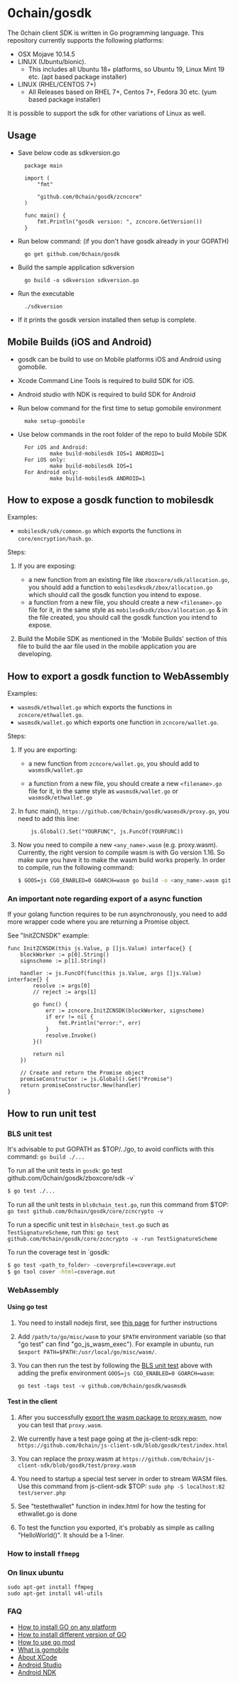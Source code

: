 # 0chain/gosdk
The 0chain client SDK is written in Go programming language.
This repository currently supports the following platforms:
- OSX Mojave 10.14.5
- LINUX (Ubuntu/bionic).
  - This includes all Ubuntu 18+ platforms, so Ubuntu 19, Linux Mint 19 etc. (apt based package installer)
- LINUX (RHEL/CENTOS 7+)
  - All Releases based on RHEL 7+, Centos 7+, Fedora 30 etc. (yum based package installer)

It is possible to support the sdk for other variations of Linux as well.

## Usage
- Save below code as sdkversion.go

        package main

        import (
            "fmt"

            "github.com/0chain/gosdk/zcncore"
        )

        func main() {
            fmt.Println("gosdk version: ", zcncore.GetVersion())
        }

- Run below command: (if you don't have gosdk already in your GOPATH)

        go get github.com/0chain/gosdk
- Build the sample application sdkversion

        go build -o sdkversion sdkversion.go
- Run the executable

        ./sdkversion
- If it prints the gosdk version installed then setup is complete.


## Mobile Builds (iOS and Android) ##
- gosdk can be build to use on Mobile platforms iOS and Android using gomobile.
- Xcode Command Line Tools is required to build SDK for iOS.
- Android studio with NDK is required to build SDK for Android
- Run below command for the first time to setup gomobile environment

        make setup-gomobile

- Use below commands in the root folder of the repo to build Mobile SDK

        For iOS and Android:
                make build-mobilesdk IOS=1 ANDROID=1
        For iOS only:
                make build-mobilesdk IOS=1
        For Android only:
                make build-mobilesdk ANDROID=1
## How to expose a gosdk function to mobilesdk ##
Examples:
* `mobilesdk/sdk/common.go` which exports the functions in `core/encryption/hash.go`.

Steps:

1. If you are exposing:

    - a new function from an existing file like `zboxcore/sdk/allocation.go`, you should add a function to `mobilesdksdk/zbox/allocation.go` which should call the gosdk function you intend to expose.
    - a function from a new file, you should create a new `<filename>.go` file for it, in the same style as `mobilesdksdk/zbox/allocation.go` & in the file created, you should call the gosdk function you intend to expose.

2. Build the Mobile SDK as mentioned in the 'Mobile Builds' section of this file to build the aar file used in the mobile application you are developing.


## How to export a gosdk function to WebAssembly ##

Examples:
* `wasmsdk/ethwallet.go` which exports the functions in `zcncore/ethwallet.go`.
* `wasmsdk/wallet.go` which exports one function in `zcncore/wallet.go`.

Steps:

1. If you are exporting:
  
    - a new function from `zcncore/wallet.go`, you should add to `wasmsdk/wallet.go`
  
    - a function from a new file, you should create a new `<filename>.go` file for it, in the same style as `wasmsdk/wallet.go` or `wasmsdk/ethwallet.go`

2. In func main(), `https://github.com/0chain/gosdk/wasmsdk/proxy.go`, you need to add this line:

    ```golang
        js.Global().Set("YOURFUNC", js.FuncOf(YOURFUNC))
    ```

3. Now you need to compile a new `<any_name>.wasm` (e.g. proxy.wasm). Currently, the right version to compile wasm is with Go version 1.16. So make sure you have it to make the wasm build works properly. In order to compile, run the following command: 

    ```bash
    $ GOOS=js CGO_ENABLED=0 GOARCH=wasm go build -o <any_name>.wasm github.com/0chain/gosdk/wasmsdk
    ```

### An important note regarding export of a async function

If your golang function requires to be run asynchronously, you need to add more wrapper code where you are returning a Promise object.

See "InitZCNSDK" example:

```golang
func InitZCNSDK(this js.Value, p []js.Value) interface{} {
	blockWorker := p[0].String()
	signscheme := p[1].String()

	handler := js.FuncOf(func(this js.Value, args []js.Value) interface{} {
		resolve := args[0]
		// reject := args[1]

		go func() {
			err := zcncore.InitZCNSDK(blockWorker, signscheme)
			if err != nil {
				fmt.Println("error:", err)
			}
			resolve.Invoke()
		}()

		return nil
	})

	// Create and return the Promise object
	promiseConstructor := js.Global().Get("Promise")
	return promiseConstructor.New(handler)
}
```

## How to run unit test ##

### BLS unit test

It's advisable to put GOPATH as $TOP/../go, to avoid conflicts with this command: `go build ./...`

To run all the unit tests in `gosdk`: go test github.com/0chain/gosdk/zboxcore/sdk -v`
```bash
$ go test ./...
```

To run all the unit tests in `bls0chain_test.go`, run this command from $TOP: `go test github.com/0chain/gosdk/core/zcncrypto -v`

To run a specific unit test in `bls0chain_test.go` such as `TestSignatureScheme`, run this: `go test github.com/0chain/gosdk/core/zcncrypto -v -run TestSignatureScheme`

To run the coverage test in `gosdk:
```bash
$ go test <path_to_folder> -coverprofile=coverage.out
$ go tool cover -html=coverage.out
```

### WebAssembly

#### Using go test

1. You need to install nodejs first, see [this page](https://nodejs.org/en/download/) for further instructions

2. Add `/path/to/go/misc/wasm` to your `$PATH` environment variable (so that "go test" can find "go_js_wasm_exec"). For example in ubuntu, run `$export PATH=$PATH:/usr/local/go/misc/wasm/`.

3. You can then run the test by following the [BLS unit test](#bls-unit-test) above with adding the prefix environment `GOOS=js CGO_ENABLED=0 GOARCH=wasm`:
    ```
    go test -tags test -v github.com/0chain/gosdk/wasmsdk
    ```

#### Test in the client 

1. After you successfully [export the wasm package to proxy.wasm](#how-to-export-a-gosdk-function-to-webassembly), now you can test that `proxy.wasm`. 

2. We currently have a test page going at the js-client-sdk repo: `https://github.com/0chain/js-client-sdk/blob/gosdk/test/index.html`

3. You can replace the proxy.wasm at `https://github.com/0chain/js-client-sdk/blob/gosdk/test/proxy.wasm`

4. You need to startup a special test server in order to stream WASM files. Use this command from js-client-sdk $TOP: `sudo php -S localhost:82 test/server.php`

5. See "testethwallet" function in index.html for how the testing for ethwallet.go is done

6. To test the function you exported, it's probably as simple as calling "HelloWorld()". It should be a 1-liner.

### How to install `ffmepg` 

### On linux ubuntu

```
sudo apt-get install ffmpeg
sudo apt-get install v4l-utils
```

### FAQ ###

- [How to install GO on any platform](https://golang.org/doc/install)
- [How to install different version of GO](https://golang.org/doc/install#extra_versions)
- [How to use go mod](https://blog.golang.org/using-go-modules)
- [What is gomobile](https://godoc.org/golang.org/x/mobile/cmd/gomobile)
- [About XCode](https://developer.apple.com/xcode/)
- [Android Studio](https://developer.android.com/studio)
- [Android NDK](https://developer.android.com/ndk/)
